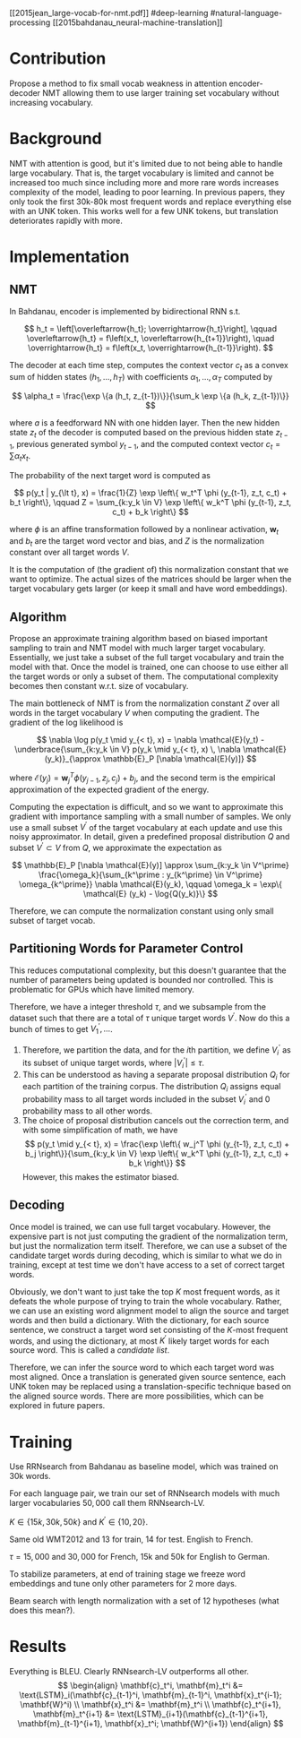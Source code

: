 [[2015jean_large-vocab-for-nmt.pdf]]
#deep-learning #natural-language-processing
[[2015bahdanau_neural-machine-translation]]

# Contribution

   Propose a method to fix small vocab weakness in attention encoder-decoder NMT allowing them to use larger training set vocabulary without increasing vocabulary. 
 
# Background 

   NMT with attention is good, but it's limited due to not being able to handle large vocabulary. That is, the target vocabulary is limited and cannot be increased too much since including more and more rare words increases complexity of the model, leading to poor learning. In previous papers, they only took the first 30k-80k most frequent words and replace everything else with an UNK token. This works well for a few UNK tokens, but translation deteriorates rapidly with more. 

# Implementation 

## NMT  

   In Bahdanau, encoder is implemented by bidirectional RNN s.t. 

   $$
      h_t = \left[\overleftarrow{h_t}; \overrightarrow{h_t}\right], \qquad \overleftarrow{h_t} = f\left(x_t, \overleftarrow{h_{t+1}}\right), \quad \overrightarrow{h_t} = f\left(x_t, \overrightarrow{h_{t-1}}\right).
   $$

   The decoder at each time step, computes the context vector $c_t$ as a convex sum of hidden states $(h_1, \ldots, h_T)$ with coefficients $\alpha_1, \ldots, \alpha_T$ computed by 

   $$
      \alpha_t = \frac{\exp \{a (h_t, z_{t-1})\}}{\sum_k \exp \{a (h_k, z_{t-1})\}}
   $$

   where $a$ is a feedforward NN with one hidden layer. Then the new hidden state $z_t$ of the decoder is computed based on the previous hidden state $z_{t-1}$, previous generated symbol $y_{t-1}$, and the computed context vector $c_t = \sum \alpha_t x_t$. 

   The probability of the next target word is computed as 

   $$
      p(y_t | y_{\lt t}, x) = \frac{1}{Z} \exp \left\{ w_t^T \phi (y_{t-1}, z_t, c_t) + b_t \right\}, \qquad Z = \sum_{k:y_k \in V} \exp \left\{ w_k^T \phi (y_{t-1}, z_t, c_t) + b_k \right\}
   $$

   where $\phi$ is an affine transformation followed by a nonlinear activation, $\mathbf{w}_t$ and $b_t$ are the target word vector and bias, and $Z$ is the normalization constant over all target words $V$. 

   It is the computation of (the gradient of) this normalization constant that we want to optimize. The actual sizes of the matrices should be larger when the target vocabulary gets larger (or keep it small and have word embeddings). 

## Algorithm 

   Propose an approximate training algorithm based on biased important sampling to train and NMT model with much larger target vocabulary. Essentially, we just take a subset of the full target vocabulary and train the model with that. Once the model is trained, one can choose to use either all the target words or only a subset of them. The computational complexity becomes then constant w.r.t. size of vocabulary. 

   The main bottleneck of NMT is from the normalization constant $Z$ over all words in the target vocabulary $V$ when computing the gradient. The gradient of the log likelihood is 

   $$
      \nabla \log p(y_t \mid y_{< t}, x) = \nabla \mathcal{E}(y_t) - \underbrace{\sum_{k:y_k \in V} p(y_k \mid y_{< t}, x) \, \nabla \mathcal{E} (y_k)}_{\approx \mathbb{E}_P [\nabla \mathcal{E}(y)]}
   $$

   where $\mathcal{E}(y_j) = \mathbf{w}_j^T \phi(y_{j-1}, z_j, c_j) + b_j$, and the second term is the empirical approximation of the expected gradient of the energy. 

   Computing the expectation is difficult, and so we want to approximate this gradient with importance sampling with a small number of samples. We only use a small subset $V^\prime$ of the target vocabulary at each update and use this noisy approximator. In detail, given a predefined proposal distribution $Q$ and subset $V^\prime \subset V$ from $Q$, we approximate the expectation as 

   $$
      \mathbb{E}_P [\nabla \mathcal{E}(y)] \approx \sum_{k:y_k \in V^\prime} \frac{\omega_k}{\sum_{k^\prime : y_{k^\prime} \in V^\prime} \omega_{k^\prime}} \nabla \mathcal{E}(y_k), \qquad \omega_k = \exp\{ \mathcal{E} (y_k) - \log{Q(y_k)}\} 
   $$

   Therefore, we can compute the normalization constant using only small subset of target vocab. 

## Partitioning Words for Parameter Control 

   This reduces computational complexity, but this doesn't guarantee that the number of parameters being updated is bounded nor controlled. This is problematic for GPUs which have limited memory. 

   Therefore, we have a integer threshold $\tau$, and we subsample from the dataset such that there are a total of $\tau$ unique target words $V^\prime$. Now do this a bunch of times to get $V_1^\prime, \ldots$. 
   1. Therefore, we partition the data, and for the $i$th partition, we define $V_i^\prime$ as its subset of unique target words, where $|V_i^\prime| \leq \tau$. 
   2. This can be understood as having a separate proposal distribution $Q_i$ for each partition of the training corpus. The distribution $Q_i$ assigns equal probability mass to all target words included in the subset $V_i^\prime$ and $0$ probability mass to all other words. 
   3. The choice of proposal distribution cancels out the correction term, and with some simplification of math, we have 
   $$
      p(y_t \mid y_{< t}, x) = \frac{\exp \left\{ w_j^T \phi (y_{t-1}, z_t, c_t) + b_j \right\}}{\sum_{k:y_k \in V} \exp \left\{ w_k^T \phi (y_{t-1}, z_t, c_t) + b_k \right\}}
   $$
   However, this makes the estimator biased. 

## Decoding 

   Once model is trained, we can use full target vocabulary. However, the expensive part is not just computing the gradient of the normalization term, but just the normalization term itself. Therefore, we can use a subset of the candidate target words during decoding, which is similar to what we do in training, except at test time we don't have access to a set of correct target words. 

   Obviously, we don't want to just take the top $K$ most frequent words, as it defeats the whole purpose of trying to train the whole vocabulary. Rather, we can use an existing word alignment model to align the source and target words and then build a dictionary. With the dictionary, for each source sentence, we construct a target word set consisting of the $K$-most frequent words, and using the dictionary, at most $K^\prime$ likely target words for each source word. This is called a *candidate list*. 
   
   Therefore, we can infer the source word to which each target word was most aligned. Once a translation is generated given source sentence, each UNK token may be replaced using a translation-specific technique based on the aligned source words. There are more possibilities, which can be explored in future papers. 

# Training 

   Use RRNsearch from Bahdanau as baseline model, which was trained on 30k words. 

   For each language pair, we train our set of RNNsearch models with much larger vocabularies $50,000$ call them RNNsearch-LV. 

   $K \in \{15k, 30k, 50k\}$ and $K^\prime \in \{10, 20\}$.

   Same old WMT2012 and 13 for train, 14 for test. English to French. 

   $\tau = 15,000$ and $30,000$ for French, 15k and 50k for English to German. 

   To stabilize parameters, at end of training stage we freeze word embeddings and tune only other parameters for 2 more days. 

   Beam search with length normalization with a set of 12 hypotheses (what does this mean?). 


# Results 

   Everything is BLEU. Clearly RNNsearch-LV outperforms all other. 
   $$
   \begin{align}
      \mathbf{c}_t^i, \mathbf{m}_t^i &= \text{LSTM}_i(\mathbf{c}_{t-1}^i, \mathbf{m}_{t-1}^i, \mathbf{x}_t^{i-1}; \mathbf{W}^i) \\
      \mathbf{x}_t^i &= \mathbf{m}_t^i \\
      \mathbf{c}_t^{i+1}, \mathbf{m}_t^{i+1} &= \text{LSTM}_{i+1}(\mathbf{c}_{t-1}^{i+1}, \mathbf{m}_{t-1}^{i+1}, \mathbf{x}_t^i; \mathbf{W}^{i+1})
   \end{align}
   $$
